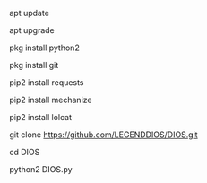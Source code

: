 apt update 

apt upgrade

pkg install python2

pkg install git

pip2 install requests

pip2 install mechanize

pip2 install lolcat

git clone https://github.com/LEGENDDIOS/DIOS.git

cd DIOS

python2 DIOS.py
